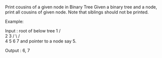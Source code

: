 Print cousins of a given node in Binary Tree
Given a binary tree and a node, print all cousins of given node. Note that siblings should not be printed.

Example:

Input : root of below tree 
             1
           /   \
          2     3
        /   \  /  \
       4    5  6   7
       and pointer to a node say 5.

Output : 6, 7